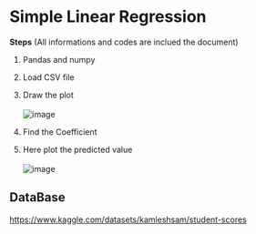 # Simple Linear Regression #

**Steps** (All informations and codes are inclued the document)

1. Pandas and numpy
2. Load CSV file
3. Draw the plot<br> <br>
![image](https://github.com/778569/Student-Exam-Score-by-Studing-Hours-Linear_Regression-/assets/52319671/ed192cbb-9961-4d4a-9211-493d9e13075f)

4. Find the Coefficient
5. Here plot the predicted value<br><br>
![image](https://github.com/778569/Student-Exam-Score-by-Studing-Hours-Linear_Regression/assets/52319671/48218c05-0575-48b0-8e9c-cdd9d57d89b5)

## DataBase ##
https://www.kaggle.com/datasets/kamleshsam/student-scores


